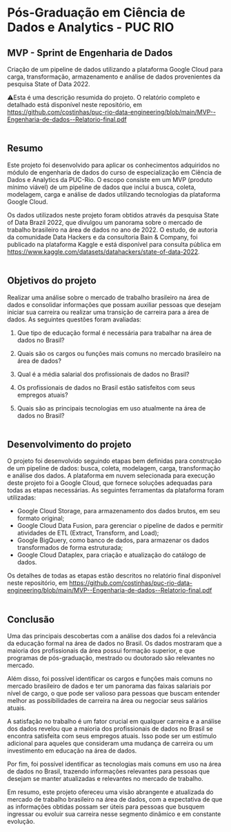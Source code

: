 # Pós-Graduação em Ciência de Dados e Analytics - PUC RIO

## MVP - Sprint de Engenharia de Dados
Criação de um pipeline de dados utilizando a plataforma Google Cloud para carga, transformação, armazenamento e análise de dados provenientes da pesquisa State of Data 2022.

⚠Esta é uma descrição resumida do projeto. O relatório completo e detalhado está disponível neste repositório, em https://github.com/costinhas/puc-rio-data-engineering/blob/main/MVP--Engenharia-de-dados--Relatorio-final.pdf
<br><br>

## Resumo
Este projeto foi desenvolvido para aplicar os conhecimentos adquiridos no módulo de engenharia de dados do curso de especialização em Ciência de Dados e Analytics da PUC-Rio. O escopo consiste em um MVP (produto mínimo viável) de um pipeline de dados que inclui a busca, coleta, modelagem, carga e análise de dados utilizando tecnologias da plataforma Google Cloud.

Os dados utilizados neste projeto foram obtidos através da pesquisa State of Data Brazil 2022, que divulgou um panorama sobre o mercado de trabalho brasileiro na área de dados no ano de 2022. O estudo, de autoria da comunidade Data Hackers e da consultoria Bain & Company, foi publicado na plataforma Kaggle e está disponível para consulta pública em https://www.kaggle.com/datasets/datahackers/state-of-data-2022.
<br><br>

## Objetivos do projeto
Realizar uma análise sobre o mercado de trabalho brasileiro na área de dados e consolidar informações que possam auxiliar pessoas que desejam iniciar sua carreira ou realizar uma transição de carreira para a área de dados. As seguintes questões foram avaliadas:

1)	Que tipo de educação formal é necessária para trabalhar na área de dados no Brasil?

2)	Quais são os cargos ou funções mais comuns no mercado brasileiro na área de dados?

3)	Qual é a média salarial dos profissionais de dados no Brasil?

4)	Os profissionais de dados no Brasil estão satisfeitos com seus empregos atuais?

5)	Quais são as principais tecnologias em uso atualmente na área de dados no Brasil?
<br><br>

## Desenvolvimento do projeto
O projeto foi desenvolvido seguindo etapas bem definidas para construção de um pipeline de dados: busca, coleta, modelagem, carga, transformação e análise dos dados. A plataforma em nuvem selecionada para execução deste projeto foi a Google Cloud, que fornece soluções adequadas para todas as etapas necessárias. As seguintes ferramentas da plataforma foram utilizadas:
* Google Cloud Storage, para armazenamento dos dados brutos, em seu formato original;
* Google Cloud Data Fusion, para gerenciar o pipeline de dados e permitir atividades de ETL (Extract, Transform, and Load);
* Google BigQuery, como banco de dados, para armazenar os dados transformados de forma estruturada;
* Google Cloud Dataplex, para criação e atualização do catálogo de dados.

Os detalhes de todas as etapas estão descritos no relatório final disponível neste repositório, em https://github.com/costinhas/puc-rio-data-engineering/blob/main/MVP--Engenharia-de-dados--Relatorio-final.pdf
<br><br>

## Conclusão
Uma das principais descobertas com a análise dos dados foi a relevância da educação formal na área de dados no Brasil. Os dados mostraram que a maioria dos profissionais da área possui formação superior, e que programas de pós-graduação, mestrado ou doutorado são relevantes no mercado.

Além disso, foi possível identificar os cargos e funções mais comuns no mercado brasileiro de dados e ter um panorama das faixas salariais por nível de cargo, o que pode ser valioso para pessoas que buscam entender melhor as possibilidades de carreira na área ou negociar seus salários atuais.

A satisfação no trabalho é um fator crucial em qualquer carreira e a análise dos dados revelou que a maioria dos profissionais de dados no Brasil se encontra satisfeita com seus empregos atuais. Isso pode ser um estímulo adicional para aqueles que consideram uma mudança de carreira ou um investimento em educação na área de dados.

Por fim, foi possível identificar as tecnologias mais comuns em uso na área de dados no Brasil, trazendo informações relevantes para pessoas que desejam se manter atualizadas e relevantes no mercado de trabalho.

Em resumo, este projeto ofereceu uma visão abrangente e atualizada do mercado de trabalho brasileiro na área de dados, com a expectativa de que as informações obtidas possam ser úteis para pessoas que busquem ingressar ou evoluir sua carreira nesse segmento dinâmico e em constante evolução.
